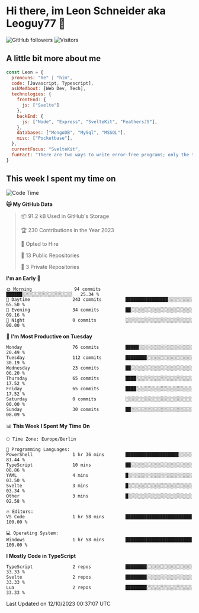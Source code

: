 # Hi there, im Leon Schneider aka Leoguy77 👋

![GitHub followers](https://img.shields.io/github/followers/leoguy77.svg?style=social&label=Followers) ![Visitors](https://visitor-badge.glitch.me/badge?page_id=leoguy77.leoguy77)

## A little bit more about me

```javascript
const Leon = {
  pronouns: "he" | "him",
  code: [Javascript, Typescript],
  askMeAbout: [Web Dev, Tech],
  technologies: {
    frontEnd: {
      js: ["Svelte"]
    },
    backEnd: {
      js: ["Node", "Express", "SvelteKit", "FeathersJS"],
    },
    databases: ["MongoDB", "MySql", "MSSQL"],
    misc: ["Pocketbase"],
  },
  currentFocus: "SvelteKit",
  funFact: "There are two ways to write error-free programs; only the third one works"
}
```

## This week I spent my time on

<!--START_SECTION:waka-->
![Code Time](http://img.shields.io/badge/Code%20Time-127%20hrs%2017%20mins-blue)

**🐱 My GitHub Data** 

> 📦 91.2 kB Used in GitHub's Storage 
 > 
> 🏆 230 Contributions in the Year 2023
 > 
> 💼 Opted to Hire
 > 
> 📜 13 Public Repositories 
 > 
> 🔑 3 Private Repositories 
 > 
**I'm an Early 🐤** 

```text
🌞 Morning                94 commits          ██████░░░░░░░░░░░░░░░░░░░   25.34 % 
🌆 Daytime                243 commits         ████████████████░░░░░░░░░   65.50 % 
🌃 Evening                34 commits          ██░░░░░░░░░░░░░░░░░░░░░░░   09.16 % 
🌙 Night                  0 commits           ░░░░░░░░░░░░░░░░░░░░░░░░░   00.00 % 
```
📅 **I'm Most Productive on Tuesday** 

```text
Monday                   76 commits          █████░░░░░░░░░░░░░░░░░░░░   20.49 % 
Tuesday                  112 commits         ████████░░░░░░░░░░░░░░░░░   30.19 % 
Wednesday                23 commits          ██░░░░░░░░░░░░░░░░░░░░░░░   06.20 % 
Thursday                 65 commits          ████░░░░░░░░░░░░░░░░░░░░░   17.52 % 
Friday                   65 commits          ████░░░░░░░░░░░░░░░░░░░░░   17.52 % 
Saturday                 0 commits           ░░░░░░░░░░░░░░░░░░░░░░░░░   00.00 % 
Sunday                   30 commits          ██░░░░░░░░░░░░░░░░░░░░░░░   08.09 % 
```


📊 **This Week I Spent My Time On** 

```text
🕑︎ Time Zone: Europe/Berlin

💬 Programming Languages: 
PowerShell               1 hr 36 mins        ████████████████████░░░░░   81.44 % 
TypeScript               10 mins             ██░░░░░░░░░░░░░░░░░░░░░░░   08.86 % 
YAML                     4 mins              █░░░░░░░░░░░░░░░░░░░░░░░░   03.50 % 
Svelte                   3 mins              █░░░░░░░░░░░░░░░░░░░░░░░░   03.34 % 
Other                    3 mins              █░░░░░░░░░░░░░░░░░░░░░░░░   02.58 % 

🔥 Editors: 
VS Code                  1 hr 58 mins        █████████████████████████   100.00 % 

💻 Operating System: 
Windows                  1 hr 58 mins        █████████████████████████   100.00 % 
```

**I Mostly Code in TypeScript** 

```text
TypeScript               2 repos             ████████░░░░░░░░░░░░░░░░░   33.33 % 
Svelte                   2 repos             ████████░░░░░░░░░░░░░░░░░   33.33 % 
Lua                      2 repos             ████████░░░░░░░░░░░░░░░░░   33.33 % 
```




 Last Updated on 12/10/2023 00:37:07 UTC
<!--END_SECTION:waka-->
